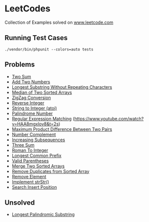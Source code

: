 # LeetCodes
Collection of Examples solved on www.leetcode.com

## Running Test Cases
```
./vendor/bin/phpunit --colors=auto tests
```

## Problems
* [Two Sum](https://leetcode.com/problems/two-sum)
* [Add Two Numbers](https://leetcode.com/problems/add-two-numbers)
* [Longest Substring Without Repeating Characters](https://leetcode.com/problems/longest-substring-without-repeating-characters)
* [Median of Two Sorted Arrays](https://leetcode.com/problems/median-of-two-sorted-arrays)
* [ZigZag Conversion](https://leetcode.com/problems/zigzag-conversion)
* [Reverse Integer](https://leetcode.com/problems/reverse-integer)
* [String to Integer (atoi)](https://leetcode.com/problems/string-to-integer-atoi)
* [Palindrome Number](https://leetcode.com/problems/palindrome-number)
* [Regular Expression Matching](https://leetcode.com/problems/regular-expression-matching) (https://www.youtube.com/watch?v=HAA8mgxlov8&t=2s)
* [Maximum Product Difference Between Two Pairs](https://leetcode.com/problems/maximum-product-difference-between-two-pairs/)
* [Number Complement](https://leetcode.com/problems/number-complement/)
* [Increasing Subsequences](https://leetcode.com/problems/increasing-subsequences/)
* [Three Sum](https://leetcode.com/problems/3sum/)
* [Roman To Integer](https://leetcode.com/problems/roman-to-integer/)
* [Longest Common Prefix](https://leetcode.com/problems/longest-common-prefix/)
* [Valid Parentheses](https://leetcode.com/problems/valid-parentheses/)
* [Merge Two Sorted Arrays](https://leetcode.com/problems/merge-two-sorted-lists/)
* [Remove Duplicates from Sorted Array](https://leetcode.com/problems/remove-duplicates-from-sorted-array/)
* [Remove Element](https://leetcode.com/problems/remove-element/)
* [Implement strStr()](https://leetcode.com/problems/implement-strstr/)
* [Search Insert Position](https://leetcode.com/problems/search-insert-position/)
## Unsolved
* [Longest Palindromic Substring](https://leetcode.com/problems/longest-palindromic-substring)